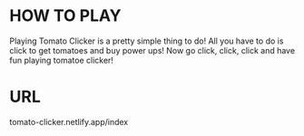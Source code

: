 # HOW TO PLAY
Playing Tomato Clicker is a pretty simple thing to do! All you have to do is click to get tomatoes and buy power ups! Now go click, click, click and have fun playing tomatoe clicker!

# URL
tomato-clicker.netlify.app/index
